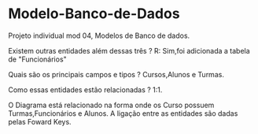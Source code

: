 # Modelo-Banco-de-Dados
Projeto individual mod 04, Modelos de Banco de dados.


Existem outras entidades além dessas três ?
R: Sim,foi adicionada a tabela de "Funcionários"

Quais são os principais campos e tipos ?
Cursos,Alunos e Turmas.

Como essas entidades estão relacionadas ? 
1:1.

O Diagrama está relacionado na forma onde os Curso possuem Turmas,Funcionários e Alunos. A ligação entre as entidades são dadas pelas Foward Keys.
